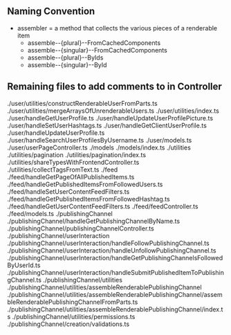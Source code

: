 ## Naming Convention

- assembler = a method that collects the various pieces of a renderable item
  - assemble--{plural}--FromCachedComponents
  - assemble--{singular}--FromCachedComponents
  - assemble--{plural}--ByIds
  - assemble--{singular}--ById

## Remaining files to add comments to in Controller

./user/utilities/constructRenderableUserFromParts.ts
./user/utilities/mergeArraysOfUnrenderableUsers.ts
./user/utilities/index.ts
./user/handleGetUserProfile.ts
./user/handleUpdateUserProfilePicture.ts
./user/handleSetUserHashtags.ts
./user/handleGetClientUserProfile.ts
./user/handleUpdateUserProfile.ts
./user/handleSearchUserProfilesByUsername.ts
./user/models.ts
./user/userPageController.ts
./models
./models/index.ts
./utilities
./utilities/pagination
./utilities/pagination/index.ts
./utilities/shareTypesWithFrontendController.ts
./utilities/collectTagsFromText.ts
./feed
./feed/handleGetPageOfAllPublishedItems.ts
./feed/handleGetPublishedItemsFromFollowedUsers.ts
./feed/handleSetUserContentFeedFilters.ts
./feed/handleGetPublishedItemsFromFollowedHashtag.ts
./feed/handleGetUserContentFeedFilters.ts
./feed/feedController.ts
./feed/models.ts
./publishingChannel
./publishingChannel/handleGetPublishingChannelByName.ts
./publishingChannel/publishingChannelController.ts
./publishingChannel/userInteraction
./publishingChannel/userInteraction/handleFollowPublishingChannel.ts
./publishingChannel/userInteraction/handleUnfollowPublishingChannel.ts
./publishingChannel/userInteraction/handleGetPublishingChannelsFollowedByUserId.ts
./publishingChannel/userInteraction/handleSubmitPublishedItemToPublishingChannel.ts
./publishingChannel/utilities
./publishingChannel/utilities/assembleRenderablePublishingChannel
./publishingChannel/utilities/assembleRenderablePublishingChannel/assembleRenderablePublishingChannelFromParts.ts
./publishingChannel/utilities/assembleRenderablePublishingChannel/index.ts
./publishingChannel/utilities/permissions.ts
./publishingChannel/creation/validations.ts
